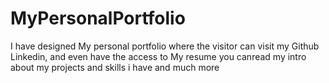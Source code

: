 # MyPersonalPortfolio
I have designed My personal portfolio where the visitor can visit my Github Linkedin, and even have the access to My resume you canread my intro about my projects and skills i have and much more 
